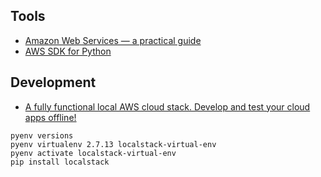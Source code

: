 Tools
---
- [Amazon Web Services — a practical guide](https://github.com/open-guides/og-aws)
- [AWS SDK for Python](https://github.com/boto/boto3)


Development
---
- [A fully functional local AWS cloud stack. Develop and test your cloud apps offline! ](https://github.com/localstack/localstack)
```
pyenv versions
pyenv virtualenv 2.7.13 localstack-virtual-env
pyenv activate localstack-virtual-env
pip install localstack
```
